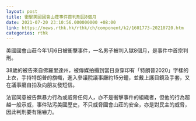 ```yaml
---
layout: post
title: 衝擊美國國會山莊事件首判刑囚8個月
date: 2021-07-20 23:10:56.000000000 +08:00
link: https://news.rthk.hk/rthk/ch/component/k2/1601773-20210720.htm
categories: rthk
---
```


美國國會山莊今年1月6日被衝擊事件，一名男子被判入獄8個月，是事件中首宗判刑。

38歲的被告來自佛羅里達州，被傳媒拍攝到當日身穿印有「特朗普2020」字樣的上衣，手持特朗普的旗幟，進入參議院議事廳約15分鐘，並戴上護目鏡及手套，又在議事廳自拍及向朋友發短信。

法官同意被告無暴力行為或威脅任何人，亦不是衝擊事件的組織者，但他的行為超越一般示威，事件玷污美國歷史，不只威脅國會山莊的安全，亦是對民主的威脅，因此判刑要有阻嚇力。
